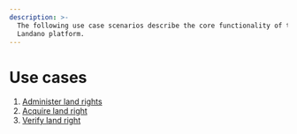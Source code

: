 ```yaml
---
description: >-
  The following use case scenarios describe the core functionality of the
  Landano platform.
---
```


# Use cases



1. [Administer land rights](administer-land-rights.md)
2. [Acquire land right](acquire-land-right.md)
3. [Verify land right](verify-land-right.md)
